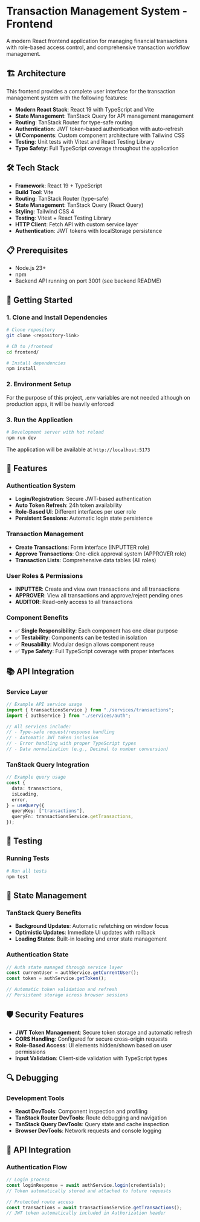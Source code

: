 # Transaction Management System - Frontend

A modern React frontend application for managing financial transactions with role-based access control, and comprehensive transaction workflow management.

## 🏗️ Architecture

This frontend provides a complete user interface for the transaction management system with the following features:

- **Modern React Stack**: React 19 with TypeScript and Vite
- **State Management**: TanStack Query for API management management
- **Routing**: TanStack Router for type-safe routing
- **Authentication**: JWT token-based authentication with auto-refresh
- **UI Components**: Custom component architecture with Tailwind CSS
- **Testing**: Unit tests with Vitest and React Testing Library
- **Type Safety**: Full TypeScript coverage throughout the application

## 🛠️ Tech Stack

- **Framework**: React 19 + TypeScript
- **Build Tool**: Vite
- **Routing**: TanStack Router (type-safe)
- **State Management**: TanStack Query (React Query)
- **Styling**: Tailwind CSS 4
- **Testing**: Vitest + React Testing Library
- **HTTP Client**: Fetch API with custom service layer
- **Authentication**: JWT tokens with localStorage persistence

## 📋 Prerequisites

- Node.js 23+
- npm
- Backend API running on port 3001 (see backend README)

## 🚀 Getting Started

### 1. Clone and Install Dependencies

```bash
# Clone repository
git clone <repository-link>

# CD to /frontend
cd frontend/

# Install dependencies
npm install
```

### 2. Environment Setup

For the purpose of this project, .env variables are not needed although on production apps, it will be heavily enforced

### 3. Run the Application

```bash
# Development server with hot reload
npm run dev
```

The application will be available at `http://localhost:5173`

## 🎯 Features

### Authentication System

- **Login/Registration**: Secure JWT-based authentication
- **Auto Token Refresh**: 24h token availability
- **Role-Based UI**: Different interfaces per user role
- **Persistent Sessions**: Automatic login state persistence

### Transaction Management

- **Create Transactions**: Form interface (INPUTTER role)
- **Approve Transactions**: One-click approval system (APPROVER role)
- **Transaction Lists**: Comprehensive data tables (All roles)

### User Roles & Permissions

- **INPUTTER**: Create and view own transactions and all transactions
- **APPROVER**: View all transactions and approve/reject pending ones
- **AUDITOR**: Read-only access to all transactions

### Component Benefits

- ✅ **Single Responsibility**: Each component has one clear purpose
- ✅ **Testability**: Components can be tested in isolation
- ✅ **Reusability**: Modular design allows component reuse
- ✅ **Type Safety**: Full TypeScript coverage with proper interfaces

## 📚 API Integration

### Service Layer

```typescript
// Example API service usage
import { transactionsService } from "./services/transactions";
import { authService } from "./services/auth";

// All services include:
// - Type-safe request/response handling
// - Automatic JWT token inclusion
// - Error handling with proper TypeScript types
// - Data normalization (e.g., Decimal to number conversion)
```

### TanStack Query Integration

```typescript
// Example query usage
const {
  data: transactions,
  isLoading,
  error,
} = useQuery({
  queryKey: ["transactions"],
  queryFn: transactionsService.getTransactions,
});
```

## 🧪 Testing

### Running Tests

```bash
# Run all tests
npm test
```

## 🔄 State Management

### TanStack Query Benefits

- **Background Updates**: Automatic refetching on window focus
- **Optimistic Updates**: Immediate UI updates with rollback
- **Loading States**: Built-in loading and error state management

### Authentication State

```typescript
// Auth state managed through service layer
const currentUser = authService.getCurrentUser();
const token = authService.getToken();

// Automatic token validation and refresh
// Persistent storage across browser sessions
```

## 🛡️ Security Features

- **JWT Token Management**: Secure token storage and automatic refresh
- **CORS Handling**: Configured for secure cross-origin requests
- **Role-Based Access**: UI elements hidden/shown based on user permissions
- **Input Validation**: Client-side validation with TypeScript types

## 🔍 Debugging

### Development Tools

- **React DevTools**: Component inspection and profiling
- **TanStack Router DevTools**: Route debugging and navigation
- **TanStack Query DevTools**: Query state and cache inspection
- **Browser DevTools**: Network requests and console logging

## 📄 API Integration

### Authentication Flow

```typescript
// Login process
const loginResponse = await authService.login(credentials);
// Token automatically stored and attached to future requests

// Protected route access
const transactions = await transactionsService.getTransactions();
// JWT token automatically included in Authorization header
```
